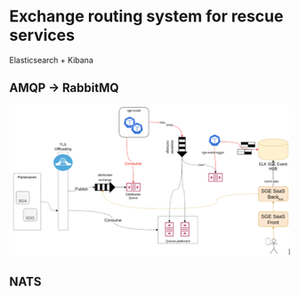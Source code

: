 # Exchange routing system for rescue services

Elasticsearch + Kibana

## AMQP -> RabbitMQ

![Archi](architecture.png)

## NATS

